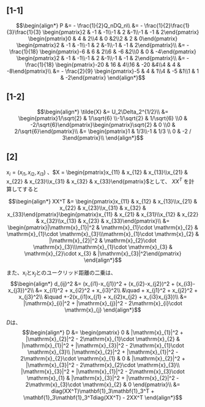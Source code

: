 ## [1-1]

$$\begin{align*}
P &= - \frac{1}{2}Q_nDQ_n\\
&= - \frac{1}{2}\frac{1}{3}\frac{1}{3}
\begin{pmatrix}2 & -1 & -1\\-1 & 2 &-1\\-1 & -1 & 2\end{pmatrix}
\begin{pmatrix}0 & 4 & 2\\4 & 0 &2\\2 & 2 & 0\end{pmatrix}
\begin{pmatrix}2 & -1 & -1\\-1 & 2 &-1\\-1 & -1 & 2\end{pmatrix}\\
&= - \frac{1}{18}
\begin{pmatrix}-6 & 6 & 2\\6 & -6 &2\\0 & 0 & -4\end{pmatrix}
\begin{pmatrix}2 & -1 & -1\\-1 & 2 &-1\\-1 & -1 & 2\end{pmatrix}\\
&= - \frac{1}{18}
\begin{pmatrix}-20 & 16 & 4\\16 & -20 &4\\4 & 4 & -8\end{pmatrix}\\
&= - \frac{2}{9}
\begin{pmatrix}-5 & 4 & 1\\4 & -5 &1\\1 & 1 & -2\end{pmatrix}
\end{align*}$$

## [1-2]
$$\begin{align*}
\tilde{X} &= U_2\Delta_2^{1/2}\\
&= \begin{pmatrix}1/\sqrt{2} & 1/\sqrt{6} \\-1/\sqrt{2} & 1/\sqrt{6} \\0 & -2/\sqrt{6}\end{pmatrix}\begin{pmatrix}\sqrt{2} & 0 \\0 & 2/\sqrt{6}\end{pmatrix}\\
&= \begin{pmatrix}1 & 1/3\\-1 & 1/3 \\ 0 & -2 / 3\end{pmatrix}\\
\end{align*}$$

## [2]
$\mathrm{x}_{i} = (x_{i1}, x_{i2}, x_{i3})$ 、$X = \begin{pmatrix}x_{11} & x_{12} & x_{13}\\x_{21} & x_{22} & x_{23}\\x_{31} & x_{32} & x_{33}\end{pmatrix}$として、
$XX^T$ を計算してすると

$$\begin{align*}
XX^T &= \begin{pmatrix}x_{11} & x_{12} & x_{13}\\x_{21} & x_{22} & x_{23}\\x_{31} & x_{32} & x_{33}\end{pmatrix}\begin{pmatrix}x_{11} & x_{21} & x_{31}\\x_{12} & x_{22} & x_{32}\\x_{13} & x_{23} & x_{33}\end{pmatrix}\\
&= \begin{pmatrix}|\mathrm{x}_{1}|^2 & \mathrm{x}_{1}\cdot \mathrm{x}_{2} & \mathrm{x}_{1}\cdot \mathrm{x}_{3}\\\mathrm{x}_{1}\cdot \mathrm{x}_{2} & |\mathrm{x}_{2}|^2 & \mathrm{x}_{2}\cdot \mathrm{x}_{3}\\\mathrm{x}_{1}\cdot \mathrm{x}_{3} & \mathrm{x}_{2}\cdot x_{3} & |\mathrm{x}_{3}|^2\end{pmatrix}
\end{align*}$$

また、$\mathrm{x}_{i}$と$\mathrm{x}_{j}$とのユークリッド距離の二乗は、
$$\begin{align*}
d_{ij}^2 &= (x_{i1}-x_{j1})^2 + (x_{i2}-x_{j2})^2 + (x_{i3}-x_{j3})^2\\
&= x_{i1}^2 + x_{i2}^2 + x_{i3}^2\\
&\quad + x_{j1}^2 + x_{j2}^2 + x_{j3}^2\\
&\quad +-2(x_{i1}x_{j1} + x_{i2}x_{j2} + x_{i3}x_{j3})\\
&= |\mathrm{x}_{i}|^2 + |\mathrm{x}_{j}|^2 - 2\mathrm{x}_{i}\cdot \mathrm{x}_{j}
\end{align*}$$

$D$は、
$$\begin{align*}
D &= \begin{pmatrix}
0 
& |\mathrm{x}_{1}|^2 + |\mathrm{x}_{2}|^2 - 2\mathrm{x}_{1}\cdot \mathrm{x}_{2} 
& |\mathrm{x}_{1}|^2 + |\mathrm{x}_{3}|^2 - 2\mathrm{x}_{1}\cdot \mathrm{x}_{3}\\
|\mathrm{x}_{2}|^2 + |\mathrm{x}_{1}|^2 - 2\mathrm{x}_{2}\cdot \mathrm{x}_{1} 
& 0
& |\mathrm{x}_{2}|^2 + |\mathrm{x}_{3}|^2 - 2\mathrm{x}_{2}\cdot \mathrm{x}_{3}\\
|\mathrm{x}_{3}|^2 + |\mathrm{x}_{1}|^2 - 2\mathrm{x}_{3}\cdot \mathrm{x}_{1} 
& |\mathrm{x}_{3}|^2 + |\mathrm{x}_{2}|^2 - 2\mathrm{x}_{3}\cdot \mathrm{x}_{2} 
& 0
\end{pmatrix}\\
&= diag(XX^T)\mathbf{1}_3\mathbf{1}_3^T + \mathbf{1}_3\mathbf{1}_3^Tdiag(XX^T) - 2XX^T
\end{align*}$$
